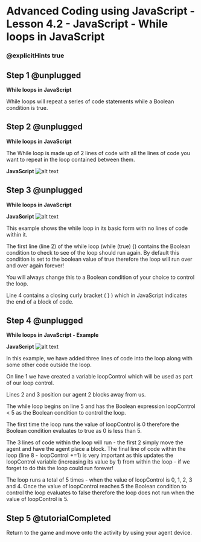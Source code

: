 # Advanced Coding using JavaScript - Lesson 4.2 - JavaScript - While loops in JavaScript

### @explicitHints true

## Step 1 @unplugged
**While loops in JavaScript**

While loops will repeat a series of code statements while a Boolean condition is true.

## Step 2 @unplugged
**While loops in JavaScript**

The While loop is made up of 2 lines of code with all the lines of code you want to repeat in the loop contained between them.

**JavaScript**
![alt text](https://advancedjs.codingcredentials.com/Lesson4/4.2/images/1.jpg?raw=true "JavaScript")


## Step 3 @unplugged
**While loops in JavaScript**

**JavaScript**
![alt text](https://advancedjs.codingcredentials.com/Lesson4/4.2/images/1.jpg?raw=true "JavaScript")

This example shows the while loop in its basic form with no lines of code within it.

The first line (line 2) of the while loop (while (true) {) contains the Boolean condition to check to see of the loop should run again. By default this condition is set to the boolean value of true therefore the loop will run over and over again forever!

You will always change this to a Boolean condition of your choice to control the loop.

Line 4 contains a closing curly bracket ( } ) which in JavaScript indicates the end of a block of code.

## Step 4 @unplugged
**While loops in JavaScript - Example**

**JavaScript**
![alt text](https://advancedjs.codingcredentials.com/Lesson4/4.2/images/2.jpg?raw=true "JavaScript")


In this example, we have added three lines of code into the loop along with some other code outside the loop.

On line 1 we have created a variable loopControl which will be used as part of our loop control.

Lines 2 and 3 position our agent 2 blocks away from us.

The while loop begins on line 5 and has the Boolean expression loopControl < 5 as the Boolean condition to control the loop.

The first time the loop runs the value of loopControl is 0 therefore the Boolean condition evaluates to true as 0 is less than 5.

The 3 lines of code within the loop will run - the first 2 simply move the agent and have the agent place a block. The final line of code within the loop (line 8 - loopControl +=1) is very important as this updates the loopControl variable (increasing its value by 1) from within the loop - if we forget to do this the loop could run forever!

The loop runs a total of 5 times - when the value of loopControl is 0, 1, 2, 3 and 4. Once the value of loopControl reaches 5 the Boolean condition to control the loop evaluates to false therefore the loop does not run when the value of loopControl is 5.

## Step 5 @tutorialCompleted
Return to the game and move onto the activity by using your agent device. 